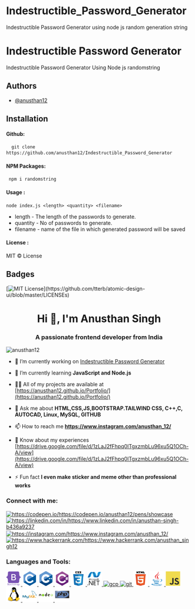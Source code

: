 # Indestructible_Password_Generator
Indestructible Password Generator using node js random generation string


# Indestructible Password Generator

Indestructible Password Generator Using Node js randomstring  

## Authors

- [@anusthan12](https://github.com/anusthan12)





## Installation

#### Github:

```http
  git clone https://github.com/anusthan12/Indestructible_Password_Generator
```

#### NPM Packages:

```http
 npm i randomstring
```
#### Usage :

```http
node index.js <length> <quantity> <filename>
```

- length - The length of the passwords to generate.
- quantity - No of passwords to generate.
- filename - name of the file in which generated password will be saved


#### License :

MIT © License
## Badges



[![MIT License](https://img.shields.io/apm/l/atomic-design-ui.svg?)](https://github.com/tterb/atomic-design-ui/blob/master/LICENSEs)


<h1 align="center">Hi 👋, I'm Anusthan Singh</h1>
<h3 align="center">A passionate frontend developer from India</h3>

<p align="left"> <img src="https://komarev.com/ghpvc/?username=anusthan12&label=Profile%20views&color=0e75b6&style=flat" alt="anusthan12" /> </p>

- 🔭 I’m currently working on [Indestructible Password Generator](https://github.com/anusthan12/Indestructible_Password_Generator)

- 🌱 I’m currently learning **JavaScript and Node.js**

- 👨‍💻 All of my projects are available at [https://anusthan12.github.io/Portfolio/](https://anusthan12.github.io/Portfolio/)

- 💬 Ask me about **HTML,CSS,JS,BOOTSTRAP.TAILWIND CSS, C++,C, AUTOCAD, Linux, MySQL, GITHUB**

- 📫 How to reach me **https://www.instagram.com/anusthan_12/**

- 📄 Know about my experiences [https://drive.google.com/file/d/1zLaJ2fFhpq0ITgxzmbLu96xu5Q1OCh-A/view](https://drive.google.com/file/d/1zLaJ2fFhpq0ITgxzmbLu96xu5Q1OCh-A/view)

- ⚡ Fun fact **I even make sticker and meme other than professional works**

<h3 align="left">Connect with me:</h3>
<p align="left">
<a href="https://codepen.io/https://codepen.io/https://codepen.io/anusthan12/pens/showcase" target="blank"><img align="center" src="https://raw.githubusercontent.com/rahuldkjain/github-profile-readme-generator/master/src/images/icons/Social/codepen.svg" alt="https://codepen.io/https://codepen.io/anusthan12/pens/showcase" height="30" width="40" /></a>
<a href="https://linkedin.com/in/https://linkedin.com/in/https://www.linkedin.com/in/anusthan-singh-b436a9237" target="blank"><img align="center" src="https://raw.githubusercontent.com/rahuldkjain/github-profile-readme-generator/master/src/images/icons/Social/linked-in-alt.svg" alt="https://linkedin.com/in/https://www.linkedin.com/in/anusthan-singh-b436a9237" height="30" width="40" /></a>
<a href="https://instagram.com/https://instagram.com/https://www.instagram.com/anusthan_12/" target="blank"><img align="center" src="https://raw.githubusercontent.com/rahuldkjain/github-profile-readme-generator/master/src/images/icons/Social/instagram.svg" alt="https://instagram.com/https://www.instagram.com/anusthan_12/" height="30" width="40" /></a>
<a href="https://www.hackerearth.com/https://www.hackerrank.com/https://www.hackerrank.com/anusthan_singh12" target="blank"><img align="center" src="https://raw.githubusercontent.com/rahuldkjain/github-profile-readme-generator/master/src/images/icons/Social/hackerearth.svg" alt="https://www.hackerrank.com/https://www.hackerrank.com/anusthan_singh12" height="30" width="40" /></a>
</p>

<h3 align="left">Languages and Tools:</h3>
<p align="left"> <a href="https://getbootstrap.com" target="_blank" rel="noreferrer"> <img src="https://raw.githubusercontent.com/devicons/devicon/master/icons/bootstrap/bootstrap-plain-wordmark.svg" alt="bootstrap" width="40" height="40"/> </a> <a href="https://www.cprogramming.com/" target="_blank" rel="noreferrer"> <img src="https://raw.githubusercontent.com/devicons/devicon/master/icons/c/c-original.svg" alt="c" width="40" height="40"/> </a> <a href="https://www.w3schools.com/cpp/" target="_blank" rel="noreferrer"> <img src="https://raw.githubusercontent.com/devicons/devicon/master/icons/cplusplus/cplusplus-original.svg" alt="cplusplus" width="40" height="40"/> </a> <a href="https://www.w3schools.com/cs/" target="_blank" rel="noreferrer"> <img src="https://raw.githubusercontent.com/devicons/devicon/master/icons/csharp/csharp-original.svg" alt="csharp" width="40" height="40"/> </a> <a href="https://www.w3schools.com/css/" target="_blank" rel="noreferrer"> <img src="https://raw.githubusercontent.com/devicons/devicon/master/icons/css3/css3-original-wordmark.svg" alt="css3" width="40" height="40"/> </a> <a href="https://dotnet.microsoft.com/" target="_blank" rel="noreferrer"> <img src="https://raw.githubusercontent.com/devicons/devicon/master/icons/dot-net/dot-net-original-wordmark.svg" alt="dotnet" width="40" height="40"/> </a> <a href="https://cloud.google.com" target="_blank" rel="noreferrer"> <img src="https://www.vectorlogo.zone/logos/google_cloud/google_cloud-icon.svg" alt="gcp" width="40" height="40"/> </a> <a href="https://git-scm.com/" target="_blank" rel="noreferrer"> <img src="https://www.vectorlogo.zone/logos/git-scm/git-scm-icon.svg" alt="git" width="40" height="40"/> </a> <a href="https://www.w3.org/html/" target="_blank" rel="noreferrer"> <img src="https://raw.githubusercontent.com/devicons/devicon/master/icons/html5/html5-original-wordmark.svg" alt="html5" width="40" height="40"/> </a> <a href="https://www.java.com" target="_blank" rel="noreferrer"> <img src="https://raw.githubusercontent.com/devicons/devicon/master/icons/java/java-original.svg" alt="java" width="40" height="40"/> </a> <a href="https://developer.mozilla.org/en-US/docs/Web/JavaScript" target="_blank" rel="noreferrer"> <img src="https://raw.githubusercontent.com/devicons/devicon/master/icons/javascript/javascript-original.svg" alt="javascript" width="40" height="40"/> </a> <a href="https://www.linux.org/" target="_blank" rel="noreferrer"> <img src="https://raw.githubusercontent.com/devicons/devicon/master/icons/linux/linux-original.svg" alt="linux" width="40" height="40"/> </a> <a href="https://www.mysql.com/" target="_blank" rel="noreferrer"> <img src="https://raw.githubusercontent.com/devicons/devicon/master/icons/mysql/mysql-original-wordmark.svg" alt="mysql" width="40" height="40"/> </a> <a href="https://nodejs.org" target="_blank" rel="noreferrer"> <img src="https://raw.githubusercontent.com/devicons/devicon/master/icons/nodejs/nodejs-original-wordmark.svg" alt="nodejs" width="40" height="40"/> </a> <a href="https://www.php.net" target="_blank" rel="noreferrer"> <img src="https://raw.githubusercontent.com/devicons/devicon/master/icons/php/php-original.svg" alt="php" width="40" height="40"/> </a> </p>

